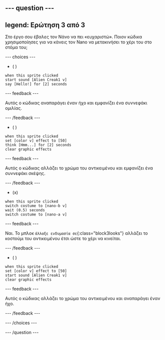 
--- question ---
---
legend: Ερώτηση 3 από 3
---

Στο έργο σου έβαλες τον Νάνο να πει «ευχαριστώ». Ποιον κώδικα χρησιμοποίησες για να κάνεις τον Nano να μετακινήσει το χέρι του στο στόμα του;

--- choices ---

- ( )
```blocks3
when this sprite clicked
start sound [Alien Creak1 v]
say [Hello!] for [2] seconds 
```

  --- feedback ---

Αυτός ο κώδικας αναπαράγει έναν ήχο και εμφανίζει ένα συννεφάκι ομιλίας.

  --- /feedback ---

- ( )
```blocks3
when this sprite clicked
set [color v] effect to [50] 
think [Hmm...] for [2] seconds 
clear graphic effects 
```

  --- feedback ---

Αυτός ο κώδικας αλλάζει το χρώμα του αντικειμένου και εμφανίζει ένα συννεφάκι σκέψης.

  --- /feedback ---

- (x)
```blocks3
when this sprite clicked
switch costume to [nano-b v] 
wait (0.5) seconds
switch costume to [nano-a v]
```

  --- feedback ---

Ναι. Το μπλοκ `άλλαξε ενδυμασία σε`{:class="block3looks"} αλλάζει το κοστούμι του αντικειμένου έτσι ώστε το χέρι να κινείται.

  --- /feedback ---

- ( )
```blocks3
when this sprite clicked
set [color v] effect to [50]
start sound [Alien Creak1 v] 
clear graphic effects 
```

  --- feedback ---

Αυτός ο κώδικας αλλάζει το χρώμα του αντικειμένου και αναπαράγει έναν ήχο.

  --- /feedback ---

--- /choices ---

--- /question ---
